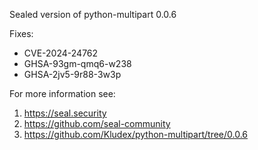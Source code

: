 Sealed version of python-multipart 0.0.6

Fixes:
- CVE-2024-24762
- GHSA-93gm-qmq6-w238
- GHSA-2jv5-9r88-3w3p

For more information see:
  1. https://seal.security
  2. https://github.com/seal-community
  3. https://github.com/Kludex/python-multipart/tree/0.0.6
